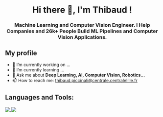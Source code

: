  
<h1 align="center">Hi there 👋, I'm Thibaud !</h1>
<h3 align="center">Machine Learning and Computer Vision Engineer. I Help Companies and 26k+ People Build ML Pipelines and Computer Vision Applications.</h3>

## My profile

- 🔭 I’m currently working on ...
- 🌱 I’m currently learning ...
- 💬 Ask me about **Deep Learning, AI, Computer Vision, Robotics...**
- 📫 How to reach me: thibaud.piccinali@centrale.centralelille.fr

## Languages and Tools:

<a href="https://github.com/ThibaudPiccinali/github-readme-stats">
  <img align="center" src="https://github-readme-stats.vercel.app/api?username=ThibaudPiccinali&show_icons=true" />
</a>
<a href="https://github.com/ThibaudPiccinali/github-readme-stats">
  <img align="center" src="https://github-readme-stats.vercel.app/api/top-langs/?username=ThibaudPiccinali&layout=compact" />
</a>
